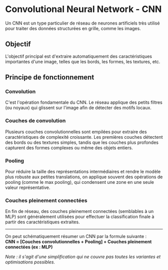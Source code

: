 # Convolutional Neural Network - CNN

Un CNN est un type particulier de réseau de neurones artificiels très utilisé pour traiter des données structurées en grille, comme les images.

## Objectif

L'objectif principal est d'extraire automatiquement des caractéristiques importantes d'une image, telles que les bords, les formes, les textures, etc.

## Principe de fonctionnement

### Convolution

C'est l'opération fondamentale du CNN. Le réseau applique des petits filtres (ou noyaux) qui glissent sur l'image afin de détecter des motifs locaux.

### Couches de convolution

Plusieurs couches convolutionnelles sont empilées pour extraire des caractéristiques de complexité croissante. Les premières couches détectent des bords ou des textures simples, tandis que les couches plus profondes capturent des formes complexes ou même des objets entiers.

### Pooling

Pour réduire la taille des représentations intermédiaires et rendre le modèle plus robuste aux petites translations, on applique souvent des opérations de pooling (comme le max pooling), qui condensent une zone en une seule valeur représentative.

### Couches pleinement connectées

En fin de réseau, des couches pleinement connectées (semblables à un MLP) sont généralement utilisées pour effectuer la classification finale à partir des caractéristiques extraites.

---

On peut schématiquement résumer un CNN par la formule suivante :  
**CNN = [Couches convolutionnelles + Pooling] + Couches pleinement connectées (ex : MLP)**

*Note : il s'agit d'une simplification qui ne couvre pas toutes les variantes et optimisations possibles.*